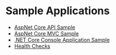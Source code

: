 # Sample Applications

- [AspNet Core API Sample](https://github.com/alhardy/AppMetrics/tree/master/src/Api.Sample)
- [AspNet Core MVC Sample](https://github.com/alhardy/AppMetrics/tree/master/src/Mvc.Sample)
- [.NET Core Console Application Sample](https://github.com/alhardy/AppMetrics/tree/master/src/App.Sample)
- [Health Checks](https://github.com/alhardy/AppMetrics/tree/master/src/HealthCheck.Samples)
